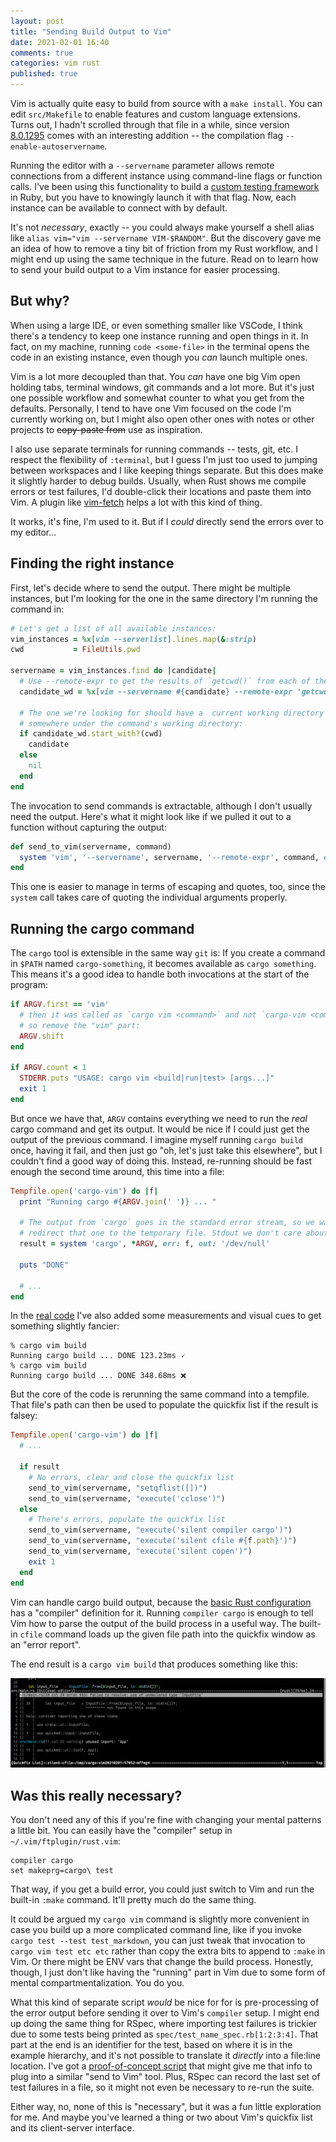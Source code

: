 ```yaml
---
layout: post
title: "Sending Build Output to Vim"
date: 2021-02-01 16:40
comments: true
categories: vim rust
published: true
---
```


Vim is actually quite easy to build from source with a `make install`. You can edit `src/Makefile` to enable features and custom language extensions. Turns out, I hadn't scrolled through that file in a while, since version [8.0.1295](https://github.com/vim/vim/commit/e42a6d250907e278707753d7d1ba91ffc2471db0) comes with an interesting addition -- the compilation flag `--enable-autoservername`.

Running the editor with a `--servername` parameter allows remote connections from a different instance using command-line flags or function calls. I've been using this functionality to build a [custom testing framework](https://github.com/AndrewRadev/vimrunner) in Ruby, but you have to knowingly launch it with that flag. Now, each instance can be available to connect with by default.

It's not *necessary*, exactly -- you could always make yourself a shell alias like `alias vim="vim --servername VIM-$RANDOM"`. But the discovery gave me an idea of how to remove a tiny bit of friction from my Rust workflow, and I might end up using the same technique in the future. Read on to learn how to send your build output to a Vim instance for easier processing.

<!-- more -->

## But why?

When using a large IDE, or even something smaller like VSCode, I think there's a tendency to keep one instance running and open things in it. In fact, on my machine, running `code <some-file>` in the terminal opens the code in an existing instance, even though you *can* launch multiple ones.

Vim is a lot more decoupled than that. You *can* have one big Vim open holding tabs, terminal windows, git commands and a lot more. But it's just one possible workflow and somewhat counter to what you get from the defaults. Personally, I tend to have one Vim focused on the code I'm currently working on, but I might also open other ones with notes or other projects to ~~copy-paste from~~ use as inspiration.

I also use separate terminals for running commands -- tests, git, etc. I respect the flexibility of `:terminal`, but I guess I'm just too used to jumping between workspaces and I like keeping things separate. But this does make it slightly harder to debug builds. Usually, when Rust shows me compile errors or test failures, I'd double-click their locations and paste them into Vim. A plugin like [vim-fetch](https://github.com/wsdjeg/vim-fetch) helps a lot with this kind of thing.

It works, it's fine, I'm used to it. But if I *could* directly send the errors over to my editor...

## Finding the right instance

First, let's decide where to send the output. There might be multiple instances, but I'm looking for the one in the same directory I'm running the command in:

``` ruby
# Let's get a list of all available instances:
vim_instances = %x[vim --serverlist].lines.map(&:strip)
cwd           = FileUtils.pwd

servername = vim_instances.find do |candidate|
  # Use --remote-expr to get the results of `getcwd()` from each of the Vims:
  candidate_wd = %x[vim --servername #{candidate} --remote-expr 'getcwd()'].strip

  # The one we're looking for should have a  current working directory that's
  # somewhere under the command's working directory:
  if candidate_wd.start_with?(cwd)
    candidate
  else
    nil
  end
end
```

The invocation to send commands is extractable, although I don't usually need the output. Here's what it might look like if we pulled it out to a function without capturing the output:

``` ruby
def send_to_vim(servername, command)
  system 'vim', '--servername', servername, '--remote-expr', command, out: '/dev/null'
end
```

This one is easier to manage in terms of escaping and quotes, too, since the `system` call takes care of quoting the individual arguments properly.

## Running the cargo command

The `cargo` tool is extensible in the same way `git` is: If you create a command in `$PATH` named `cargo-something`, it becomes available as `cargo something`. This means it's a good idea to handle both invocations at the start of the program:

``` ruby
if ARGV.first == 'vim'
  # then it was called as `cargo vim <command>` and not `cargo-vim <command>`,
  # so remove the "vim" part:
  ARGV.shift
end

if ARGV.count < 1
  STDERR.puts "USAGE: cargo vim <build|run|test> [args...]"
  exit 1
end
```

But once we have that, `ARGV` contains everything we need to run the *real* cargo command and get its output. It would be nice if I could just get the output of the previous command. I imagine myself running `cargo build` once, having it fail, and then just go "oh, let's just take this elsewhere", but I couldn't find a good way of doing this. Instead, re-running should be fast enough the second time around, this time into a file:

``` ruby
Tempfile.open('cargo-vim') do |f|
  print "Running cargo #{ARGV.join(' ')} ... "

  # The output from `cargo` goes in the standard error stream, so we want to
  # redirect that one to the temporary file. Stdout we don't care about much.
  result = system 'cargo', *ARGV, err: f, out: '/dev/null'

  puts "DONE"

  # ...
end
```

In the [real code](https://github.com/AndrewRadev/scripts/blob/c352c9e5bb42adb4435282e851ae4e98e319bfd0/bin/cargo-vim) I've also added some measurements and visual cues to get something slightly fancier:

```
% cargo vim build
Running cargo build ... DONE 123.23ms 🗸
% cargo vim build
Running cargo build ... DONE 348.68ms ❌
```

But the core of the code is rerunning the same command into a tempfile. That file's path can then be used to populate the quickfix list if the result is falsey:

``` ruby
Tempfile.open('cargo-vim') do |f|
  # ...

  if result
    # No errors, clear and close the quickfix list
    send_to_vim(servername, "setqflist([])")
    send_to_vim(servername, "execute('cclose')")
  else
    # There's errors, populate the quickfix list
    send_to_vim(servername, "execute('silent compiler cargo')")
    send_to_vim(servername, "execute('silent cfile #{f.path}')")
    send_to_vim(servername, "execute('silent copen')")
    exit 1
  end
end
```

Vim can handle cargo build output, because the [basic Rust configuration](https://github.com/rust-lang/rust.vim) has a "compiler" definition for it. Running `compiler cargo` is enough to tell Vim how to parse the output of the build process in a useful way. The built-in `cfile` command loads up the given file path into the quickfix window as an "error report".

The end result is a `cargo vim build` that produces something like this:

![Build output in the quickfix window](/images/cargo-quickfix.png)

## Was this really necessary?

You don't need any of this if you're fine with changing your mental patterns a little bit. You can easily have the "compiler" setup in `~/.vim/ftplugin/rust.vim`:

``` vim
compiler cargo
set makeprg=cargo\ test
```

That way, if you get a build error, you could just switch to Vim and run the built-in `:make` command. It'll pretty much do the same thing.

It could be argued my `cargo vim` command is slightly more convenient in case you build up a more complicated command line, like if you invoke `cargo test --test test_markdown`, you can just tweak that invocation to `cargo vim test etc etc` rather than copy the extra bits to append to `:make` in Vim. Or there might be ENV vars that change the build process. Honestly, though, I just don't like having the "running" part in Vim due to some form of mental compartmentalization. You do you.

What this kind of separate script *would* be nice for for is pre-processing of the error output before sending it over to Vim's `compiler` setup. I might end up doing the same thing for RSpec, where importing test failures is trickier due to some tests being printed as `spec/test_name_spec.rb[1:2:3:4]`. That part at the end is an identifier for the test, based on where it is in the example hierarchy, and it's not possible to translate it *directly* into a file:line location. I've got a [proof-of-concept script](https://github.com/AndrewRadev/scripts/blob/c352c9e5bb42adb4435282e851ae4e98e319bfd0/bin/rspec-translate) that might give me that info to plug into a similar "send to Vim" tool. Plus, RSpec can record the last set of test failures in a file, so it might not even be necessary to re-run the suite.

Either way, no, none of this is "necessary", but it was a fun little exploration for me. And maybe you've learned a thing or two about Vim's quickfix list and its client-server interface.
